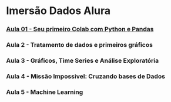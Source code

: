 # Imersão Dados Alura

### [Aula 01 - Seu primeiro Colab com Python e Pandas](https://github.com/andreferibeiro/imersao_dados_alura/blob/main/ALURA_IMERS%C3%83O_DADOS_4_Aula_01.ipynb)

### Aula 2 - Tratamento de dados e primeiros gráficos

### Aula 3 - Gráficos, Time Series e Análise Exploratória

### Aula 4 - Missão Impossivel: Cruzando bases de Dados

### Aula 5 - Machine Learning
